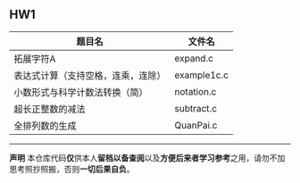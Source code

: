 ## HW1
|题目名|文件名|
|-|-|
|拓展字符A|expand.c|
|表达式计算（支持空格，连乘，连除）|example1c.c|
|小数形式与科学计数法转换（简）|notation.c|
|超长正整数的减法|subtract.c|
|全排列数的生成|QuanPai.c|

***
**声明**
本仓库代码**仅**供本人**留档以备查阅**以及**方便后来者学习参考**之用，请勿不加思考照抄照搬，否则**一切后果自负**。